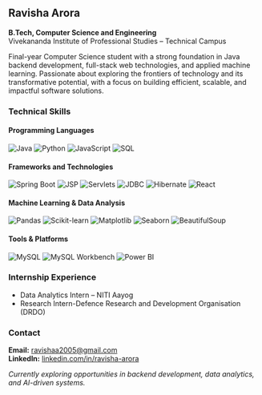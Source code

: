 ## Ravisha Arora

**B.Tech, Computer Science and Engineering**  
Vivekananda Institute of Professional Studies – Technical Campus  

Final-year Computer Science student with a strong foundation in Java backend development, full-stack web technologies, and applied machine learning.
Passionate about exploring the frontiers of technology and its transformative potential, with a focus on building efficient, scalable, and impactful software solutions.

### Technical Skills
#### Programming Languages  
![Java](https://img.shields.io/badge/Java-%23ED8B00.svg?style=flat&logo=openjdk&logoColor=white)
![Python](https://img.shields.io/badge/Python-3670A0?style=flat&logo=python&logoColor=ffdd54)
![JavaScript](https://img.shields.io/badge/JavaScript-F7DF1E?style=flat&logo=javascript&logoColor=black)
![SQL](https://img.shields.io/badge/SQL-4479A1?style=flat&logo=mysql&logoColor=white)

#### Frameworks and Technologies  
![Spring Boot](https://img.shields.io/badge/Spring_Boot-6DB33F?style=flat&logo=spring-boot&logoColor=white)
![JSP](https://img.shields.io/badge/JSP-007396?style=flat&logo=java&logoColor=white)
![Servlets](https://img.shields.io/badge/Servlets-007396?style=flat&logo=java&logoColor=white)
![JDBC](https://img.shields.io/badge/JDBC-003B57?style=flat&logo=java&logoColor=white)
![Hibernate](https://img.shields.io/badge/Hibernate-59666C?style=flat&logo=hibernate&logoColor=white)
![React](https://img.shields.io/badge/React-20232A?style=flat&logo=react&logoColor=61DAFB)

#### Machine Learning & Data Analysis  
![Pandas](https://img.shields.io/badge/Pandas-150458?style=flat&logo=pandas&logoColor=white)
![Scikit-learn](https://img.shields.io/badge/Scikit--Learn-F7931E?style=flat&logo=scikit-learn&logoColor=white)
![Matplotlib](https://img.shields.io/badge/Matplotlib-11557C?style=flat&logo=python&logoColor=white)
![Seaborn](https://img.shields.io/badge/Seaborn-41B4D9?style=flat&logo=python&logoColor=white)
![BeautifulSoup](https://img.shields.io/badge/BeautifulSoup-4B8BBE?style=flat&logo=python&logoColor=white)

#### Tools & Platforms  
![MySQL](https://img.shields.io/badge/MySQL-005C84?style=flat&logo=mysql&logoColor=white)
![MySQL Workbench](https://img.shields.io/badge/MySQL_Workbench-4479A1?style=flat&logo=mysql&logoColor=white)
![Power BI](https://img.shields.io/badge/PowerBI-F2C811?style=flat&logo=powerbi&logoColor=black)

### Internship Experience
- Data Analytics Intern – NITI Aayog
- Research Intern-Defence Research and Development Organisation (DRDO)

### Contact

**Email:** [ravishaa2005@gmail.com](mailto:ravishaa2005@gmail.com)  
**LinkedIn:** [linkedin.com/in/ravisha-arora](https://www.linkedin.com/in/ravisha-arora)

*Currently exploring opportunities in backend development, data analytics, and AI-driven systems.*
